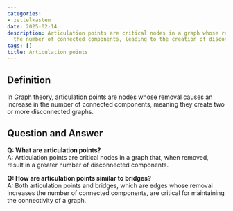 ```yaml
---
categories:
- zettelkasten
date: 2025-02-14
description: Articulation points are critical nodes in a graph whose removal increases
  the number of connected components, leading to the creation of disconnected graphs.
tags: []
title: Articulation points
---
```


## Definition

In [Graph](Graph.md) theory, articulation points are nodes whose removal causes an increase in the number of connected components, meaning they create two or more disconnected graphs.

## Question and Answer

**Q: What are articulation points?**  
A: Articulation points are critical nodes in a graph that, when removed, result in a greater number of disconnected components.

**Q: How are articulation points similar to bridges?**  
A: Both articulation points and bridges, which are edges whose removal increases the number of connected components, are critical for maintaining the connectivity of a graph.
